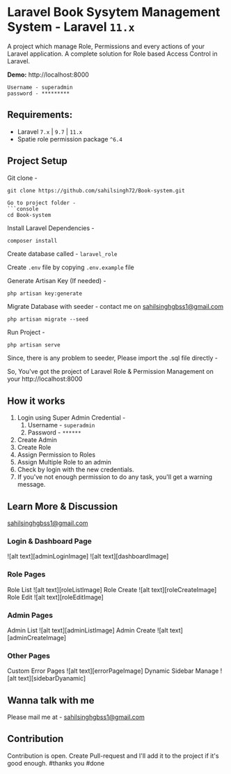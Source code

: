 # Laravel Book Sysytem Management System - Laravel `11.x`

A project which manage Role, Permissions and every actions of your Laravel application. A complete solution for Role based Access Control in Laravel.

**Demo:** http://localhost:8000
```
Username - superadmin
password - *********
```

## Requirements:
- Laravel `7.x` | `9.7` | `11.x`
- Spatie role permission package  `^6.4`


## Project Setup
Git clone -
```console
git clone https://github.com/sahilsingh72/Book-system.git

Go to project folder -
```console
cd Book-system
```

Install Laravel Dependencies -
```console
composer install
```

Create database called - `laravel_role`

Create `.env` file by copying `.env.example` file

Generate Artisan Key (If needed) -
```console
php artisan key:generate
```

Migrate Database with seeder - contact me on sahilsinghgbss1@gmail.com
```console
php artisan migrate --seed
```

Run Project -
```php
php artisan serve
```

Since, there is any problem to seeder, Please import the .sql file directly - 

So, You've got the project of Laravel Role & Permission Management on your http://localhost:8000

## How it works
1. Login using Super Admin Credential -
    1. Username - `superadmin`
    1. Password - `******`
2. Create Admin
3. Create Role
4. Assign Permission to Roles
5. Assign Multiple Role to an admin
6. Check by login with the new credentials.
7. If you've not enough permission to do any task, you'll get a warning message.

## Learn More & Discussion
sahilsinghgbss1@gmail.com

### Login & Dashboard Page
![alt text][adminLoginImage]
![alt text][dashboardImage]

### Role Pages
Role List
![alt text][roleListImage]
Role Create
![alt text][roleCreateImage]
Role Edit
![alt text][roleEditImage]

### Admin Pages
Admin List
![alt text][adminListImage]
Admin Create
![alt text][adminCreateImage]

### Other Pages
Custom Error Pages
![alt text][errorPageImage]
Dynamic Sidebar Manage
![alt text][sidebarDyanamic]



## Wanna talk with me
Please mail me at - sahilsinghgbss1@gmail.com



## Contribution
Contribution is open. Create Pull-request and I'll add it to the project if it's good enough.
#thanks you
#done
